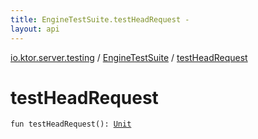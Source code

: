 ```yaml
---
title: EngineTestSuite.testHeadRequest - 
layout: api
---
```


<div class='api-docs-breadcrumbs'><a href="../index.html">io.ktor.server.testing</a> / <a href="index.html">EngineTestSuite</a> / <a href="./test-head-request.html">testHeadRequest</a></div>

# testHeadRequest

<div class="signature"><code><span class="keyword">fun </span><span class="identifier">testHeadRequest</span><span class="symbol">(</span><span class="symbol">)</span><span class="symbol">: </span><a href="https://kotlinlang.org/api/latest/jvm/stdlib/kotlin/-unit/index.html"><span class="identifier">Unit</span></a></code></div>
